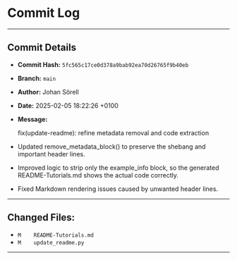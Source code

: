 # Commit Log

---

## Commit Details

- **Commit Hash:**   `5fc565c17ce0d378a9bab92ea70d26765f9b40eb`
- **Branch:**        `main`
- **Author:**        Johan Sörell
- **Date:**          2025-02-05 18:22:26 +0100
- **Message:**

  fix(update-readme): refine metadata removal and code extraction

- Updated remove_metadata_block() to preserve the shebang and important header lines.
- Improved logic to strip only the example_info block, so the generated README-Tutorials.md shows the actual code correctly.
- Fixed Markdown rendering issues caused by unwanted header lines.

---

## Changed Files:

- `M	README-Tutorials.md`
- `M	update_readme.py`

---
